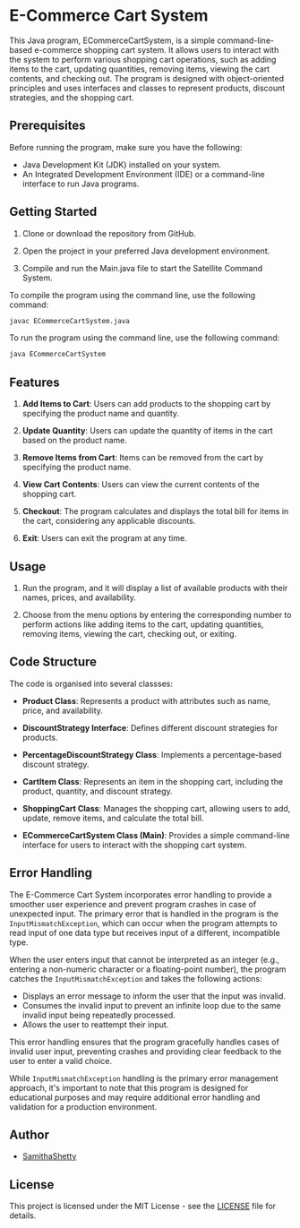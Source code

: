 # E-Commerce Cart System

This Java program, ECommerceCartSystem, is a simple command-line-based e-commerce shopping cart system. It allows users to interact with the system to perform various shopping cart operations, such as adding items to the cart, updating quantities, removing items, viewing the cart contents, and checking out. The program is designed with object-oriented principles and uses interfaces and classes to represent products, discount strategies, and the shopping cart.

## Prerequisites

Before running the program, make sure you have the following:

* Java Development Kit (JDK) installed on your system.
* An Integrated Development Environment (IDE) or a command-line interface to run Java programs.

## Getting Started

  1. Clone or download the repository from GitHub.

  2. Open the project in your preferred Java development environment.

  3. Compile and run the Main.java file to start the Satellite Command System.

To compile the program using the command line, use the following command:
```bash
javac ECommerceCartSystem.java
```
To run the program using the command line, use the following command:
```bash
java ECommerceCartSystem
```
## Features

  1. **Add Items to Cart**: Users can add products to the shopping cart by specifying the product name and quantity.

  2. **Update Quantity**: Users can update the quantity of items in the cart based on the product name.

  3. **Remove Items from Cart**: Items can be removed from the cart by specifying the product name.

  4. **View Cart Contents**: Users can view the current contents of the shopping cart.

  5. **Checkout**: The program calculates and displays the total bill for items in the cart, considering any applicable discounts.

  6. **Exit**: Users can exit the program at any time.

## Usage

  1. Run the program, and it will display a list of available products with their names, prices, and availability.

  2. Choose from the menu options by entering the corresponding number to perform actions like adding items to the cart, updating quantities, removing items, viewing the cart, checking out, or exiting.

## Code Structure

The code is organised into several classses:

  - **Product Class**: Represents a product with attributes such as name, price, and availability.

  - **DiscountStrategy Interface**: Defines different discount strategies for products.

  - **PercentageDiscountStrategy Class**: Implements a percentage-based discount strategy.

  - **CartItem Class**: Represents an item in the shopping cart, including the product, quantity, and discount strategy.

  - **ShoppingCart Class**: Manages the shopping cart, allowing users to add, update, remove items, and calculate the total bill.

  - **ECommerceCartSystem Class (Main)**: Provides a simple command-line interface for users to interact with the shopping cart system.

## Error Handling

The E-Commerce Cart System incorporates error handling to provide a smoother user experience and prevent program crashes in case of unexpected input. The primary error that is handled in the program is the `InputMismatchException`, which can occur when the program attempts to read input of one data type but receives input of a different, incompatible type.

When the user enters input that cannot be interpreted as an integer (e.g., entering a non-numeric character or a floating-point number), the program catches the `InputMismatchException` and takes the following actions:

  - Displays an error message to inform the user that the input was invalid.
  - Consumes the invalid input to prevent an infinite loop due to the same invalid input being repeatedly processed.
  - Allows the user to reattempt their input.

This error handling ensures that the program gracefully handles cases of invalid user input, preventing crashes and providing clear feedback to the user to enter a valid choice.

While `InputMismatchException` handling is the primary error management approach, it's important to note that this program is designed for educational purposes and may require additional error handling and validation for a production environment.

## Author

  - [SamithaShetty](https://github.com/SamithaShetty)

## License
This project is licensed under the MIT License - see the [LICENSE](https://docs.github.com/en/repositories/managing-your-repositorys-settings-and-features/customizing-your-repository/licensing-a-repository) file for details. 
